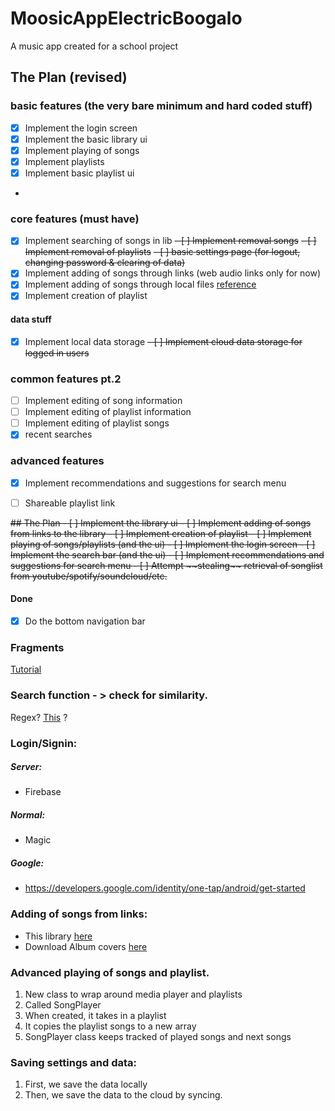 # MoosicAppElectricBoogalo

A music app created for a school project


## The Plan (revised)
### basic features (the very bare minimum and hard coded stuff)
- [x] Implement the login screen
- [x] Implement the basic library ui
- [x] Implement playing of songs
- [x] Implement playlists
- [x] Implement basic playlist ui
- 
### core features (must have)
- [x] Implement searching of songs in lib 
~~- [ ] Implement removal songs~~
~~- [ ] Implement removal of playlists~~
~~- [ ] basic settings page (for logout, changing password & clearing of data)~~
- [x] Implement adding of songs through links (web audio links only for now) 
- [x] Implement adding of songs through local files [reference](https://developer.android.com/training/data-storage/shared/documents-files)
- [x] Implement creation of playlist

#### data stuff
- [x] Implement local data storage
~~- [ ] Implement cloud data storage for logged in users~~

### common features pt.2
- [ ] Implement editing of song information
- [ ] Implement editing of playlist information
- [ ] Implement editing of playlist songs
- [x] recent searches

### advanced features
- [x] Implement recommendations and suggestions for search menu
- [ ] Shareable playlist link


<strike>
## The Plan
- [ ] Implement the library ui
- [ ] Implement adding of songs from links to the library
- [ ] Implement creation of playlist
- [ ] Implement playing of songs/playlists (and the ui)
- [ ] Implement the login screen
- [ ] Implement the search bar (and the ui)
- [ ] Implement recommendations and suggestions for search menu
- [ ] Attempt ~~stealing~~ retrieval of songlist from youtube/spotify/soundcloud/etc.
</strike>

#### Done
- [x] Do the bottom navigation bar

### Fragments
[Tutorial](https://www.youtube.com/watch?v=PiExmkR3aps)


### Search function - > check for similarity.
Regex? [This](https://github.com/tdebatty/java-string-similarity) ?

### Login/Signin:

##### Server:
- Firebase
##### Normal:
 - Magic
##### Google:
 - https://developers.google.com/identity/one-tap/android/get-started

### Adding of songs from links:
 - This library [here](https://github.com/Litarvan/vget)
 - Download Album covers [here](https://github.com/square/picasso)

### Advanced playing of songs and playlist.
 1. New class to wrap around media player and playlists
 2. Called SongPlayer
 3. When created, it takes in a playlist
 4. It copies the playlist songs to a new array
 5. SongPlayer class keeps tracked of played songs and next songs

### Saving settings and data:
1. First, we save the data locally
2. Then, we save the data to the cloud by syncing.


